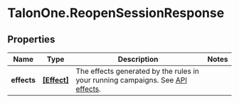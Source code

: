 # TalonOne.ReopenSessionResponse

## Properties

Name | Type | Description | Notes
------------ | ------------- | ------------- | -------------
**effects** | [**[Effect]**](Effect.md) | The effects generated by the rules in your running campaigns. See [API effects](https://docs.talon.one/docs/dev/integration-api/api-effects). | 


